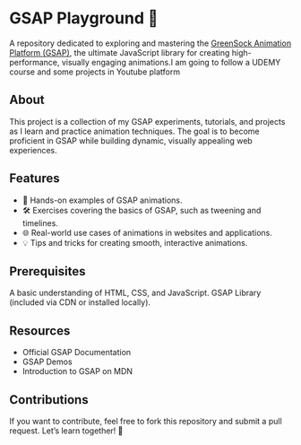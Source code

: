 # GSAP Playground 🌟  
A repository dedicated to exploring and mastering the [GreenSock Animation Platform (GSAP)](https://greensock.com/gsap/), the ultimate JavaScript library for creating high-performance, visually engaging animations.I am going to follow a UDEMY course and some projects in Youtube platform

## About  
This project is a collection of my GSAP experiments, tutorials, and projects as I learn and practice animation techniques. The goal is to become proficient in GSAP while building dynamic, visually appealing web experiences.

## Features  
- 📖 Hands-on examples of GSAP animations.  
- 🛠️ Exercises covering the basics of GSAP, such as tweening and timelines.  
- 🌐 Real-world use cases of animations in websites and applications.  
- 💡 Tips and tricks for creating smooth, interactive animations.

## Prerequisites
A basic understanding of HTML, CSS, and JavaScript.
GSAP Library (included via CDN or installed locally).


## Resources
- Official GSAP Documentation
- GSAP Demos
- Introduction to GSAP on MDN

## Contributions
If you want to contribute, feel free to fork this repository and submit a pull request. Let’s learn together! 🎉
